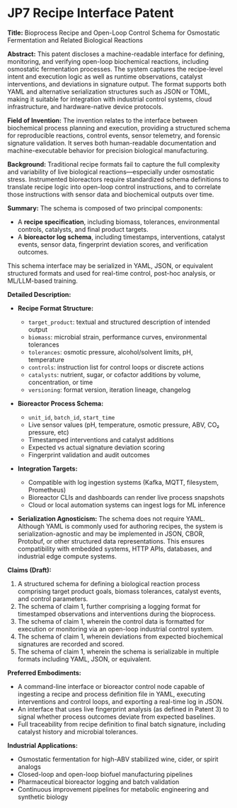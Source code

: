 # JP7 Recipe Interface Patent

**Title:** Bioprocess Recipe and Open-Loop Control Schema for Osmostatic Fermentation and Related Biological Reactions

**Abstract:**
This patent discloses a machine-readable interface for defining, monitoring, and verifying open-loop biochemical reactions, including osmostatic fermentation processes. The system captures the recipe-level intent and execution logic as well as runtime observations, catalyst interventions, and deviations in signature output. The format supports both YAML and alternative serialization structures such as JSON or TOML, making it suitable for integration with industrial control systems, cloud infrastructure, and hardware-native device protocols.

**Field of Invention:**
The invention relates to the interface between biochemical process planning and execution, providing a structured schema for reproducible reactions, control events, sensor telemetry, and forensic signature validation. It serves both human-readable documentation and machine-executable behavior for precision biological manufacturing.

**Background:**
Traditional recipe formats fail to capture the full complexity and variability of live biological reactions—especially under osmostatic stress. Instrumented bioreactors require standardized schema definitions to translate recipe logic into open-loop control instructions, and to correlate those instructions with sensor data and biochemical outputs over time.

**Summary:**
The schema is composed of two principal components:
- A **recipe specification**, including biomass, tolerances, environmental controls, catalysts, and final product targets.
- A **bioreactor log schema**, including timestamps, interventions, catalyst events, sensor data, fingerprint deviation scores, and verification outcomes.

This schema interface may be serialized in YAML, JSON, or equivalent structured formats and used for real-time control, post-hoc analysis, or ML/LLM-based training.

**Detailed Description:**

- **Recipe Format Structure:**
  - `target_product`: textual and structured description of intended output
  - `biomass`: microbial strain, performance curves, environmental tolerances
  - `tolerances`: osmotic pressure, alcohol/solvent limits, pH, temperature
  - `controls`: instruction list for control loops or discrete actions
  - `catalysts`: nutrient, sugar, or cofactor additions by volume, concentration, or time
  - `versioning`: format version, iteration lineage, changelog

- **Bioreactor Process Schema:**
  - `unit_id`, `batch_id`, `start_time`
  - Live sensor values (pH, temperature, osmotic pressure, ABV, CO₂ pressure, etc)
  - Timestamped interventions and catalyst additions
  - Expected vs actual signature deviation scoring
  - Fingerprint validation and audit outcomes

- **Integration Targets:**
  - Compatible with log ingestion systems (Kafka, MQTT, filesystem, Prometheus)
  - Bioreactor CLIs and dashboards can render live process snapshots
  - Cloud or local automation systems can ingest logs for ML inference

- **Serialization Agnosticism:**
  The schema does not require YAML. Although YAML is commonly used for authoring recipes, the system is serialization-agnostic and may be implemented in JSON, CBOR, Protobuf, or other structured data representations. This ensures compatibility with embedded systems, HTTP APIs, databases, and industrial edge compute systems.

**Claims (Draft):**
1. A structured schema for defining a biological reaction process comprising target product goals, biomass tolerances, catalyst events, and control parameters.
2. The schema of claim 1, further comprising a logging format for timestamped observations and interventions during the bioprocess.
3. The schema of claim 1, wherein the control data is formatted for execution or monitoring via an open-loop industrial control system.
4. The schema of claim 1, wherein deviations from expected biochemical signatures are recorded and scored.
5. The schema of claim 1, wherein the schema is serializable in multiple formats including YAML, JSON, or equivalent.

**Preferred Embodiments:**
- A command-line interface or bioreactor control node capable of ingesting a recipe and process definition file in YAML, executing interventions and control loops, and exporting a real-time log in JSON.
- An interface that uses live fingerprint analysis (as defined in Patent 3) to signal whether process outcomes deviate from expected baselines.
- Full traceability from recipe definition to final batch signature, including catalyst history and microbial tolerances.

**Industrial Applications:**
- Osmostatic fermentation for high-ABV stabilized wine, cider, or spirit analogs
- Closed-loop and open-loop biofuel manufacturing pipelines
- Pharmaceutical bioreactor logging and batch validation
- Continuous improvement pipelines for metabolic engineering and synthetic biology

